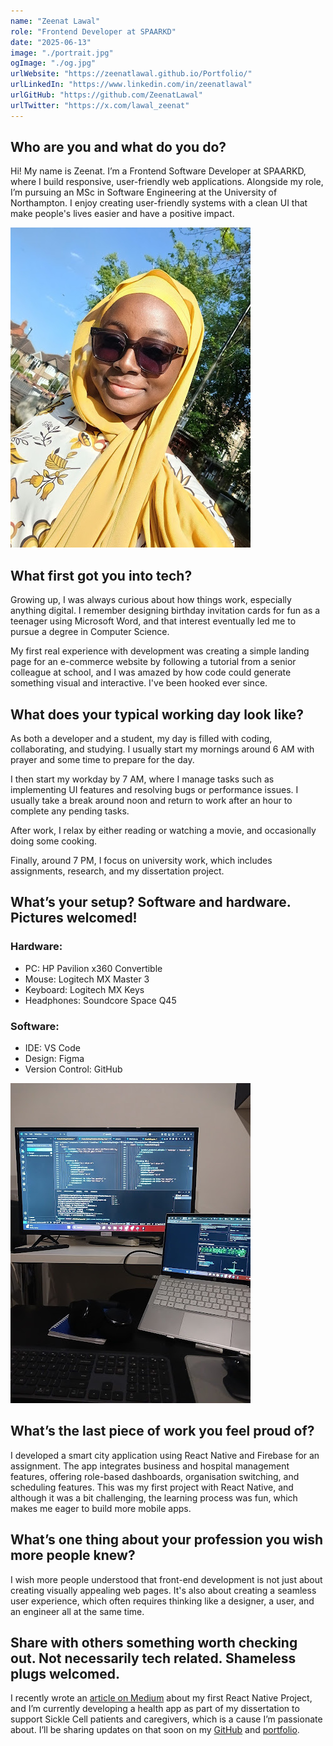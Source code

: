 ```yaml
---
name: "Zeenat Lawal"
role: "Frontend Developer at SPAARKD"
date: "2025-06-13"
image: "./portrait.jpg"
ogImage: "./og.jpg"
urlWebsite: "https://zeenatlawal.github.io/Portfolio/"
urlLinkedIn: "https://www.linkedin.com/in/zeenatlawal"
urlGitHub: "https://github.com/ZeenatLawal"
urlTwitter: "https://x.com/lawal_zeenat"
---
```


## Who are you and what do you do?

Hi! My name is Zeenat. I’m a Frontend Software Developer at SPAARKD, where I build responsive, user-friendly web applications. Alongside my role, I’m pursuing an MSc in Software Engineering at the University of Northampton. I enjoy creating user-friendly systems with a clean UI that make people's lives easier and have a positive impact.

![Zeenat Lawal](portrait.jpg)

## What first got you into tech?

Growing up, I was always curious about how things work, especially anything digital. I remember designing birthday invitation cards for fun as a teenager using Microsoft Word, and that interest eventually led me to pursue a degree in Computer Science.

My first real experience with development was creating a simple landing page for an e-commerce website by following a tutorial from a senior colleague at school, and I was amazed by how code could generate something visual and interactive. I've been hooked ever since.

## What does your typical working day look like?

As both a developer and a student, my day is filled with coding, collaborating, and studying. I usually start my mornings around 6 AM with prayer and some time to prepare for the day.

I then start my workday by 7 AM, where I manage tasks such as implementing UI features and resolving bugs or performance issues. I usually take a break around noon and return to work after an hour to complete any pending tasks.

After work, I relax by either reading or watching a movie, and occasionally doing some cooking.

Finally, around 7 PM, I focus on university work, which includes assignments, research, and my dissertation project.

## What’s your setup? Software and hardware. Pictures welcomed!

### Hardware:

- PC: HP Pavilion x360 Convertible
- Mouse: Logitech MX Master 3
- Keyboard: Logitech MX Keys
- Headphones: Soundcore Space Q45

### Software:

- IDE: VS Code
- Design: Figma
- Version Control: GitHub

![Zeenat's setup](setup.jpg)

## What’s the last piece of work you feel proud of?

I developed a smart city application using React Native and Firebase for an assignment. The app integrates business and hospital management features, offering role-based dashboards, organisation switching, and scheduling features. This was my first project with React Native, and although it was a bit challenging, the learning process was fun, which makes me eager to build more mobile apps.

## What’s one thing about your profession you wish more people knew?

I wish more people understood that front-end development is not just about creating visually appealing web pages. It's also about creating a seamless user experience, which often requires thinking like a designer, a user, and an engineer all at the same time.

## Share with others something worth checking out. Not necessarily tech related. Shameless plugs welcomed.

I recently wrote an [article on Medium](https://medium.com/@zeenatlawal82/learning-mobile-development-with-react-native-as-a-react-developer-23d189899020) about my first React Native Project, and I’m currently developing a health app as part of my dissertation to support Sickle Cell patients and caregivers, which is a cause I’m passionate about. I’ll be sharing updates on that soon on my [GitHub](https://github.com/ZeenatLawal) and [portfolio](https://zeenatlawal.github.io/Portfolio/).
